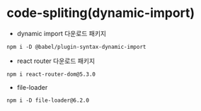 # code-spliting(dynamic-import)

- dynamic import 다운로드 패키지
```
npm i -D @babel/plugin-syntax-dynamic-import
```

- react router 다운로드 패키지
```
npm i react-router-dom@5.3.0
```

- file-loader
```
npm i -D file-loader@6.2.0
```